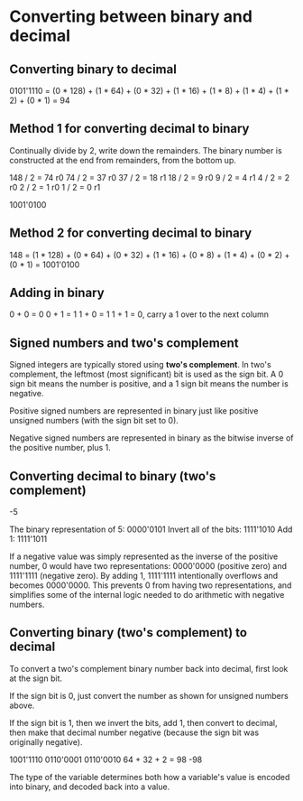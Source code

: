 # Converting between binary and decimal

## Converting binary to decimal

0101'1110 = (0 * 128) + (1 * 64) + (0 * 32) + (1 * 16) + (1 * 8) + (1 * 4) + (1 * 2) + (0 * 1) = 94

## Method 1 for converting decimal to binary

Continually divide by 2, write down the remainders. The binary number is constructed at the end from remainders, from the bottom up.

148 / 2 = 74 r0
74  / 2 = 37 r0
37  / 2 = 18 r1
18  / 2 = 9  r0
9   / 2 = 4  r1
4   / 2 = 2  r0
2   / 2 = 1  r0
1   / 2 = 0  r1

1001'0100

## Method 2 for converting decimal to binary

148 = (1 * 128) + (0 * 64) + (0 * 32) + (1 * 16) + (0 * 8) + (1 * 4) + (0 * 2) + (0 * 1) = 1001'0100

## Adding in binary

0 + 0 = 0
0 + 1 = 1
1 + 0 = 1
1 + 1 = 0, carry a 1 over to the next column

## Signed numbers and two's complement

Signed integers are typically stored using **two's complement**. In two's complement, the leftmost (most significant) bit is used as the sign bit. A 0 sign bit means the number is positive, and a 1 sign bit means the number is negative.

Positive signed numbers are represented  in binary just like positive unsigned numbers (with the sign bit set to 0).

Negative signed numbers are represented in binary as the bitwise inverse of the positive number, plus 1.

## Converting decimal to binary (two's complement)

-5

The binary representation of 5: 0000'0101
Invert all of the bits:         1111'1010
Add 1:                          1111'1011

If a negative value was simply represented as the inverse of the positive number, 0 would have two representations: 0000'0000 (positive zero) and 1111'1111 (negative zero). By adding 1, 1111'1111 intentionally overflows and becomes 0000'0000. This prevents 0 from having two representations, and simplifies some of the internal logic needed to do arithmetic with negative numbers.

## Converting binary (two's complement) to decimal

To convert a two's complement binary number back into decimal, first look at the sign bit.

If the sign bit is 0, just convert the number as shown for unsigned numbers above.

If the sign bit is 1, then we invert the bits, add 1, then convert to decimal, then make that decimal number negative (because the sign bit was originally negative).

1001'1110
0110'0001
0110'0010
64 + 32 + 2 = 98
-98

The type of the variable determines both how a variable's value is encoded into binary, and decoded back into a value.


